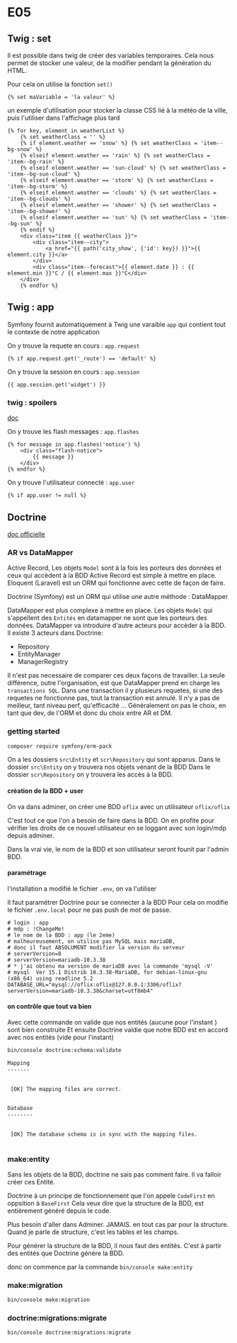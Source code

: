 # E05

## Twig : set

Il est possible dans twig de créer des variables temporaires.
Cela nous permet de stocker une valeur, de la modifier pendant la génération du HTML.

Pour cela on utilise la fonction `set()`

```twig
{% set maVariable = 'la valeur' %} 
```

un exemple d'utilisation pour stocker la classe CSS lié à la météo de la ville, puis l'utiliser dans l'affichage plus tard

```twig
{% for key, element in weatherList %} 
    {% set weatherClass = '' %} 
    {% if element.weather == 'snow' %} {% set weatherClass = 'item--bg-snow' %} 
    {% elseif element.weather == 'rain' %} {% set weatherClass = 'item--bg-rain' %} 
    {% elseif element.weather == 'sun-cloud' %} {% set weatherClass = 'item--bg-sun-cloud' %} 
    {% elseif element.weather == 'storm' %} {% set weatherClass = 'item--bg-storm' %} 
    {% elseif element.weather == 'clouds' %} {% set weatherClass = 'item--bg-clouds' %} 
    {% elseif element.weather == 'shower' %} {% set weatherClass = 'item--bg-shower' %} 
    {% elseif element.weather == 'sun' %} {% set weatherClass = 'item--bg-sun' %} 
    {% endif %} 
    <div class="item {{ weatherClass }}"> 
        <div class="item--city"> 
            <a href="{{ path('city_show', {'id': key}) }}">{{ element.city }}</a> 
        </div>
        <div class="item--forecast">{{ element.date }} : {{ element.min }}°C / {{ element.max }}°C</div> 
    </div> 
    {% endfor %}
```

## Twig : app

Symfony fournit automatiquement à Twig une varaible `app` qui contient tout le contexte de notre application

On y trouve la requete en cours : `app.request`

```twig
{% if app.request.get('_route') == 'default' %}
```

On y trouve la session en cours : `app.session`

```twig
{{ app.session.get('widget') }}
```

### twig : spoilers

[doc](https://symfony.com/doc/5.4/session.html#flash-messages)

On y trouve les flash messages : `app.flashes`

```twig
{% for message in app.flashes('notice') %}
    <div class="flash-notice">
        {{ message }}
    </div>
{% endfor %}
```

On y trouve l'utilisateur connecté : `app.user`

```twig
{% if app.user != null %}
```

## Doctrine

[doc officielle](https://symfony.com/doc/5.4/doctrine.html)

### AR vs DataMapper

Active Record, Les objets `Model` sont à la fois les porteurs des données et ceux qui accèdent à la BDD
Active Record est simple à mettre en place.
Eloquent (Laravel) est un ORM qui fonctionne avec cette de façon de faire.

Doctrine (Symfony) est un ORM qui utilise une autre méthode : DataMapper

DataMapper est plus complexe à mettre en place.
Les objets `Model` qui s'appellent des `Entités` en datamapper ne sont que les porteurs des données.
DataMapper va introduire d'autre acteurs pour accèder à la BDD.
Il existe 3 acteurs dans Doctrine:

* Repository
* EntityManager
* ManagerRegistry

Il n'est pas necessaire de comparer ces deux façons de travailler.
La seule différence, outre l'organisation, est que DataMapper prend en charge les `transactions SQL`.
Dans une transaction il y plusieurs requetes, si une des requetes ne fonctionne pas, tout la transaction est annulé.
Il n'y a pas de meilleur, tant niveau perf, qu'efficacité ... Généralement on pas le choix, en tant que dev, de l'ORM et donc du choix entre AR et DM.

### getting started

```bash
composer require symfony/orm-pack
```

On a les dossiers `src\Entity` et `scr\Repository` qui sont apparus.
Dans le dossier `src\Entity` on y trouvera nos objets venant de la BDD
Dans le dossier `scr\Repository` on y trouvera les accès à la BDD.

#### création de la BDD + user

On va dans adminer, on créer une BDD `oflix` avec un utilisateur `oflix/oflix`

C'est tout ce que l'on a besoin de faire dans la BDD.
On en profite pour vérifier les droits de ce nouvel utilisateur en se loggant avec son login/mdp depuis adminer.

Dans la vrai vie, le nom de la BDD et son utilisateur seront founit par l'admin BDD.

#### paramétrage

l'installation a modifié le fichier `.env`, on va l'utiliser

Il faut paramétrer Doctrine pour se connecter à la BDD
Pour cela on modifie le fichier `.env.local` pour ne pas push de mot de passe.

```text
# login : app
# mdp : !ChangeMe!
# le nom de la BDD : app (le 2eme)
# malheureusement, on utilise pas MySQL mais mariaDB, 
# donc il faut ABSOLUMENT modifier la version du serveur
# serverVersion=8
# serverVersion=mariadb-10.3.38
# * j'ai obtenu ma version de mariaDB avec la commande 'mysql -V'
# mysql  Ver 15.1 Distrib 10.3.38-MariaDB, for debian-linux-gnu (x86_64) using readline 5.2
DATABASE_URL="mysql://oflix:oflix@127.0.0.1:3306/oflix?serverVersion=mariadb-10.3.38&charset=utf8mb4"
```

#### on contrôle que tout va bien

Avec cette commande on valide que nos entités (aucune pour l'instant ) sont bien construite
Et ensuite Doctrine valdie que notre BDD est en accord avec nos entités (vide pour l'instant)

```bash
bin/console doctrine:schema:validate

Mapping
-------

                                                                                                
 [OK] The mapping files are correct.                                                            
                                                                                                

Database
--------

                                                                                                
 [OK] The database schema is in sync with the mapping files.                                    
                                                                                                

```

### make:entity

Sans les objets de la BDD, doctrine ne sais pas comment faire.
Il va falloir créer ces Entité.

Doctrine à un principe de fonctionnement que l'on appele `CodeFirst` en oppsition à `BaseFirst`
Cela veux dire que la structure de la BDD, est entièrement généré depuis le code.

Plus besoin d'aller dans Adminer. JAMAIS. en tout cas par pour la structure.
Quand je parle de structure, c'est les tables et les champs.

Pour générer la structure de la BDD, il nous faut des entités.
C'est à partir des entités que Doctrine génère la BDD.

donc on commence par la commande `bin/console make:entity`

### make:migration

```bash
bin/console make:migration
```

### doctrine:migrations:migrate

```bash
bin/console doctrine:migrations:migrate
```

